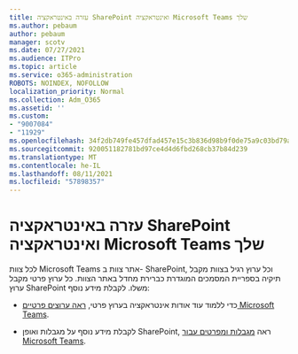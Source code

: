 ```yaml
---
title: עזרה באינטראקציה SharePoint ואינטראקציה Microsoft Teams שלך
ms.author: pebaum
author: pebaum
manager: scotv
ms.date: 07/27/2021
ms.audience: ITPro
ms.topic: article
ms.service: o365-administration
ROBOTS: NOINDEX, NOFOLLOW
localization_priority: Normal
ms.collection: Adm_O365
ms.assetid: ''
ms.custom:
- "9007084"
- "11929"
ms.openlocfilehash: 34f2db749fe457dfad457e15c3b836d98b9f0de75a9c03bd79a3c1a8f4d4d4de
ms.sourcegitcommit: 920051182781bd97ce4d4d6fbd268cb37b84d239
ms.translationtype: MT
ms.contentlocale: he-IL
ms.lasthandoff: 08/11/2021
ms.locfileid: "57898357"
---
```

# <a name="help-with-the-sharepoint-and-microsoft-teams-interaction"></a>עזרה באינטראקציה SharePoint ואינטראקציה Microsoft Teams שלך

לכל צוות Microsoft Teams אתר צוות ב- SharePoint, וכל ערוץ רגיל בצוות מקבל תיקיה בספריית המסמכים המוגדרת כברירת מחדל באתר הצוות. כל ערוץ פרטי מקבל ערוץ SharePoint משלו. לקבלת מידע נוסף:

- כדי ללמוד עוד אודות אינטראקציה בערוץ פרטי, [ראה ערוצים פרטיים Microsoft Teams](https://docs.microsoft.com/MicrosoftTeams/private-channels#private-channel-sharepoint-sites).

- לקבלת מידע נוסף על מגבלות ואופן SharePoint, ראה [מגבלות ומפרטים עבור Microsoft Teams](https://docs.microsoft.com/microsoftteams/limits-specifications-teams#storage). 
